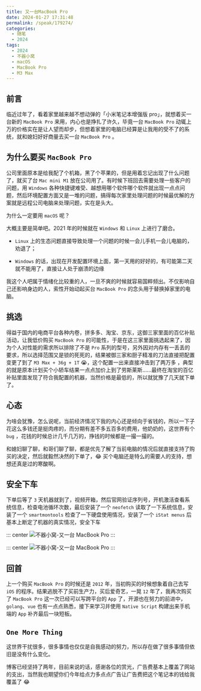 ```yaml
---
title: 又一台MacBook Pro
date: 2024-01-27 17:31:48
permalink: /speak/179274/
categories:
  - 随笔
  - 2024
tags:
  - 2024
  - 不器小窝
  - macOS
  - MacBook Pro
  - M3 Max
---
```


## 前言

临近过年了，看着家里越来越不想动弹的「小米笔记本增强版 pro」，就想着买一台新的 `MacBook Pro` 来用，内心也是挣扎了许久，毕竟一台 `MacBook Pro` 动辄上万的价格实在是让人望而却步，但想着家里的电脑已经算是让我用的受不了的系统，就和媳妇好好商量去买一台 `MacBook Pro` 。

<InArticleAdsense
    data-ad-client="ca-pub-1725717718088510"
    data-ad-slot="7426219401">
</InArticleAdsense>

<!-- more -->

## 为什么要买 `MacBook Pro`

公司里面原本是给我配了个机箱，黑了个苹果的，但是用着忘记出现了什么问题了，就买了台 `Mac mini M1` 放在公司用了。有时候下班回去需要处理一些客户的问题，用 `Windows` 各种快捷键难受、越想用哪个软件哪个软件就出现一点点问题，然后环境配置方面又是一堆的问题，搞得每次家里处理问题的时候最优解的方案就是远程公司电脑来处理问题，实在是头大。

为什么一定要用 `macOS` 呢？

大概主要是简单吧。2021 年的时候就在 `Windows` 和 `Linux` 上进行了磨合。

- `Linux` 上的生态问题直接导致处理一个问题的时候一会儿手机一会儿电脑的，劝退了；

- `Windows` 的话，出现在开发配置环境上面，第一天用的好好的，有可能第二天就不能用了，直接让人处于崩溃的边缘

我这个人吧属于情绪化比较重的人，一旦不爽的时候就容易国粹频出。不仅影响自己还影响身边的人，索性开始动起买台 `MacBook Pro` 的念头用于替换掉家里的电脑。

## 挑选

得益于国内的电商平台各种内卷，拼多多、淘宝、京东，这御三家里面的百亿补贴活动，让我低价购买 `MacBook Pro` 的可能性，于是在这三家里面挑选起来了，因为个人对性能的需求所以排除了不是 `Pro` 系列的型号，另外因对内存有一丢丢的要求，所以选择范围又是锁的死死的，结果被御三家和厨子精准的刀法直接把配置变更了到了 `M3 Max + 36g + 1T` 😭，这个配置一出来直接冲击到了两万多 ，典型的就是原本计划买个小轿车结果一点点加价上到了劳斯莱斯......最终在淘宝的百亿补贴里面发现了符合我配置的机器，当然价格是最低的，所以就犹豫了几天就下单了。

## 心态

为啥会犹豫，怎么说呢，当前经济情况下我的内心还是倾向于省钱的，所以一下子花这么多钱还是挺肉疼的，而分期有差不多五百多的费用，他奶奶的，这世界有个 `bug` ，花钱的时候总计几千几万的，挣钱的时候都是一撮一撮的。

和媳妇聊了聊，和哥们聊了聊，都是优先了解了当前电脑的情况后就直接支持了购买的决定，然后就毅然决然的下单了，😂 买个电脑还是特么的需要人的支持，想想还真是过的寒酸啊。

## 安全下车

下单后等了 `3` 天机器就到了，视频开箱，然后官网验证序列号，开机激活查看系统信息，检查电池循环次数，最后安装了一个 `neofetch` 读取了一下系统信息，安装了一个 `smartmontools` 检查了一下硬盘使用情况，安装了一个 `iStat menus` 后基本上断定了机器的真实情况，安全下车

::: center
![不器小窝-又一台 MacBook Pro](https://cdn.jsdelivr.net/gh/xingcxb/blog_img@blog1/随笔/又一台MacBook%20Pro.png)
:::

::: center
![不器小窝-又一台 MacBook Pro](https://cdn.jsdelivr.net/gh/xingcxb/blog_img@blog1/随笔/又一台MacBook%20Pro2.jpg)
:::

## 回首

上一个购买 `MacBook Pro` 的时候还是 `2012` 年，当初购买的时候想象着自己去写 `iOS` 的程序。结果逃脱不了买前生产力，买后爱奇艺，一晃 `12` 年了，我再次购买了 `MacBook Pro` 这一次已经可以写跨平台的 `App` 了，开源也在努力的前进中，`golang`、`vue` 也有一点点熟悉，接下来学习并使用 `Native Script` 构建出来手机端的 `App` 补齐最后一块短板。

## `One More Thing`

这世界干扰很多，很多事情也仅仅是自我感动的努力，所以存在做了很多事情但依旧是没有什么变化。

博客已经坚持了两年，目前来说的话，感谢各位的赏光，广告费基本上覆盖了网站的支出，当然我也期望你们今年给点力多点点广告让广告费把这个笔记本的钱给我覆盖了 😂
